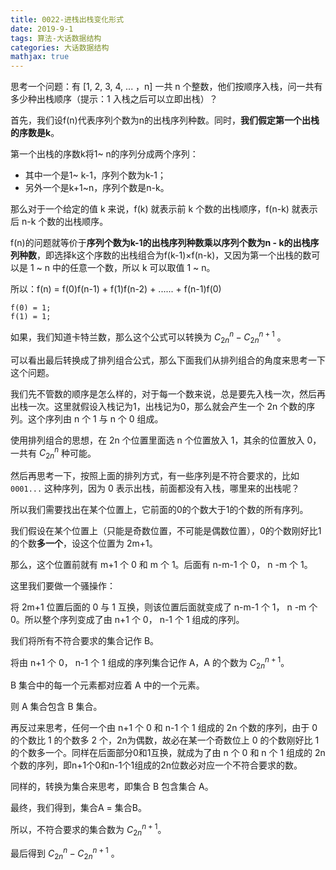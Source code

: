 ```yaml
---
title: 0022-进栈出栈变化形式
date: 2019-9-1
tags: 算法-大话数据结构
categories: 大话数据结构
mathjax: true
---
```


思考一个问题：有 [1, 2, 3, 4, ... ，n] 一共 n 个整数，他们按顺序入栈，问一共有多少种出栈顺序（提示：1 入栈之后可以立即出栈）？

首先，我们设f(n)代表序列个数为n的出栈序列种数。同时，**我们假定第一个出栈的序数是k**。

第一个出栈的序数k将1~ n的序列分成两个序列：

- 其中一个是1~ k-1，序列个数为k-1；
- 另外一个是k+1~n，序列个数是n-k。 

那么对于一个给定的值 k 来说，f(k) 就表示前 k 个数的出栈顺序，f(n-k) 就表示后 n-k 个数的出栈顺序。

f(n)的问题就等价于**序列个数为k-1的出栈序列种数乘以序列个数为n - k的出栈序列种数**，即选择k这个序数的出栈组合为f(k-1)×f(n-k)，又因为第一个出栈的数可以是 1 ~ n 中的任意一个数，所以 k 可以取值 1 ~ n。

所以：f(n) = f(0)f(n-1) + f(1)f(n-2) + ...... + f(n-1)f(0)

```
f(0) = 1;
f(1) = 1;
```

如果，我们知道卡特兰数，那么这个公式可以转换为 $C^n_{2n}-C^{n+1}_{2n}$  。



可以看出最后转换成了排列组合公式，那么下面我们从排列组合的角度来思考一下这个问题。

我们先不管数的顺序是怎么样的，对于每一个数来说，总是要先入栈一次，然后再出栈一次。这里就假设入栈记为1，出栈记为0，那么就会产生一个 2n 个数的序列。这个序列由 n 个 1 与 n 个 0 组成。

使用排列组合的思想，在 2n 个位置里面选 n 个位置放入 1，其余的位置放入 0，一共有 $C^n_{2n}$ 种可能。

然后再思考一下，按照上面的排列方式，有一些序列是不符合要求的，比如 `0001...` 这种序列，因为 0 表示出栈，前面都没有入栈，哪里来的出栈呢？

所以我们需要找出在某个位置上，它前面的0的个数大于1的个数的所有序列。

我们假设在某个位置上（只能是奇数位置，不可能是偶数位置），0的个数刚好比1的个数**多一个**，设这个位置为 2m+1。

那么，这个位置前就有 m+1 个 0 和 m 个 1。后面有 n-m-1 个 0， n -m 个 1。

这里我们要做一个骚操作：

将  2m+1 位置后面的 0 与 1 互换，则该位置后面就变成了 n-m-1 个 1， n -m 个 0。所以整个序列变成了由 n+1 个 0， n-1 个 1 组成的序列。

我们将所有不符合要求的集合记作 B。

将由 n+1 个 0， n-1 个 1 组成的序列集合记作 A，A 的个数为 $C^{n+1}_{2n}%$。

B 集合中的每一个元素都对应着 A 中的一个元素。

则 A 集合包含 B 集合。

再反过来思考，任何一个由 n+1 个 0 和 n-1 个 1 组成的 2n 个数的序列，由于 0 的个数比 1 的个数多 2 个，2n为偶数，故必在某一个奇数位上 0 的个数刚好比 1 的个数多一个。同样在后面部分0和1互换，就成为了由 n 个 0 和 n 个 1 组成的 2n 个数的序列，即n+1个0和n-1个1组成的2n位数必对应一个不符合要求的数。

同样的，转换为集合来思考，即集合 B 包含集合 A。

最终，我们得到，集合A = 集合B。

所以，不符合要求的集合数为 $C^{n+1}_{2n}$。

最后得到  $C^n_{2n}-C^{n+1}_{2n}$  。







